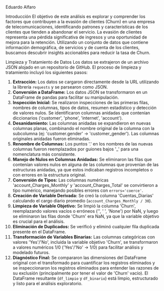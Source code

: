 Eduardo Alfaro

Introducción
El objetivo de este análisis es explorar y comprender los factores que contribuyen a la evasión de clientes (Churn) en una empresa de telecomunicaciones, identificando patrones y características de los clientes que tienden a abandonar el servicio. La evasión de clientes representa una pérdida significativa de ingresos y una oportunidad de mejora para la retención. Utilizando un conjunto de datos que contiene información demográfica, de servicios y de cuenta de los clientes, buscamos descubrir insights accionables para reducir la tasa de Churn.

Limpieza y Tratamiento de Datos
Los datos se extrajeron de un archivo JSON alojado en un repositorio de GitHub. El proceso de limpieza y tratamiento incluyó los siguientes pasos:
1.  **Extracción:** Los datos se cargaron directamente desde la URL utilizando la librería `requests` y se parsearon como JSON.
2.  **Conversión a DataFrame:** Los datos JSON se transformaron en un DataFrame de pandas para facilitar su manipulación.
3.  **Inspección Inicial:** Se realizaron inspecciones de las primeras filas, nombres de columnas, tipos de datos, resumen estadístico y detección de valores nulos. Se identificaron columnas anidadas que contenían diccionarios ('customer', 'phone', 'internet', 'account').
4.  **Desanidamiento:** Las columnas anidadas se expandieron en nuevas columnas planas, combinando el nombre original de la columna con la subcolumna (ej: 'customer.gender' -> 'customer_gender'). Las columnas originales anidadas fueron eliminadas.
5.  **Renombre de Columnas:** Los puntos '.' en los nombres de las nuevas columnas fueron reemplazados por guiones bajos '_' para una nomenclatura más consistente.
6.  **Manejo de Nulos en Columnas Anidadas:** Se eliminaron las filas que contenían valores nulos en alguna de las columnas que provenían de las estructuras anidadas, ya que estos indicaban registros incompletos o con errores en la estructura original.
7.  **Conversión de Tipos:** Las columnas numéricas 'account_Charges_Monthly' y 'account_Charges_Total' se convirtieron a tipo numérico, manejando posibles errores con `errors='coerce'`.
8.  **Creación de Variable Derivada:** Se creó la columna 'Cuentas_Diarias' calculando el cargo diario promedio (`account_Charges_Monthly / 30`).
9.  **Limpieza de Variable Objetivo:** Se limpió la columna 'Churn', reemplazando valores vacíos o erróneos ('', ' ', 'None') por NaN, y luego se eliminaron las filas donde 'Churn' era NaN, ya que la variable objetivo es crucial para el análisis.
10. **Eliminación de Duplicados:** Se verificó y eliminó cualquier fila duplicada presente en el DataFrame.
11. **Transformación de Variables Binarias:** Las columnas categóricas con valores 'Yes'/'No', incluida la variable objetivo 'Churn', se transformaron a valores numéricos 1/0 ('Yes'/'No' -> 1/0) para facilitar análisis y modelado futuros.
12. **Diagnóstico Final:** Se compararon las dimensiones del DataFrame original con el transformado para cuantificar los registros eliminados y se inspeccionaron los registros eliminados para entender las razones de su exclusión (principalmente por tener el valor de 'Churn' vacío).
El DataFrame resultante (`df_limpio` y `df_binario`) está limpio, estructurado y listo para el análisis exploratorio.
